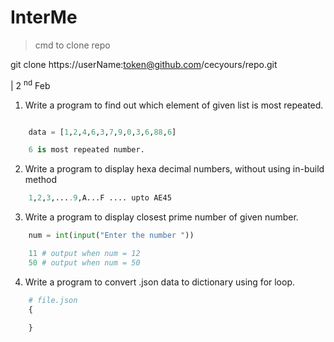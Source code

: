 # InterMe

>cmd to clone repo

git clone https://userName:token@github.com/cecyours/repo.git


| 2 <sup>nd</sup> Feb

1. Write a program to find out which element of given list is most repeated.

```python

    data = [1,2,4,6,3,7,9,0,3,6,88,6]
```
```python
    6 is most repeated number.
```

2. Write a program to display hexa decimal numbers, without using in-build method

```python
    1,2,3,....9,A...F .... upto AE45
```

3. Write a program to display closest prime number of given number.
```python
    num = int(input("Enter the number "))
```
```python
    11 # output when num = 12
    50 # output when num = 50

```
4. Write a program to convert .json data to dictionary using for loop.

```python
    # file.json
    {
           
    }
```

